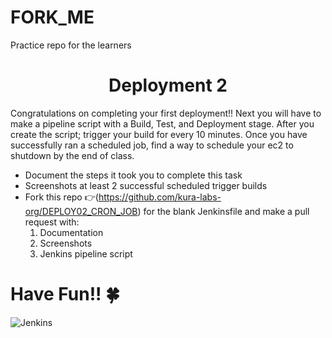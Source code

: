# FORK_ME
Practice repo for the learners
<h1 align=center>Deployment 2</h1>

Congratulations on completing your first deployment!! Next you will have to make a pipeline script with a Build, Test, and Deployment stage. After you create the script; trigger your build for every 10 minutes. Once you have successfully ran a scheduled job, find a way to schedule your ec2 to shutdown by the end of class. 

- Document the steps it took you to complete this task
- Screenshots at least 2 successful scheduled trigger builds 
- Fork this repo 👉(https://github.com/kura-labs-org/DEPLOY02_CRON_JOB) for the blank Jenkinsfile and make a pull request with:
  1. Documentation
  2. Screenshots
  3. Jenkins pipeline script   

#  **Have Fun!!** :four_leaf_clover: 

![Jenkins](https://www.jenkins.io/images/logos/needs-you/Jenkins_Needs_You-transparent.png)
